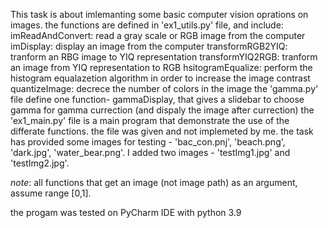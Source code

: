 This task is about imlemanting some basic computer vision oprations on images.
the functions are defined in 'ex1_utils.py' file, and include:
imReadAndConvert: read a gray scale or RGB image from the computer
imDisplay: display an image from the computer
transformRGB2YIQ: tranform an RBG image to YIQ representation
transformYIQ2RGB: tranform an image from YIQ representation to RGB
hsitogramEqualize: perform the histogram equalazetion algorithm in order to increase the image contrast
quantizeImage: decrece the number of colors in the image
the 'gamma.py' file define one function- gammaDisplay, that gives a slidebar to choose gamma for gamma currection (and dispaly the image after currection)
the 'ex1_main.py' file is a main program that demonstrate the use of the differate functions. the file was given and not implemeted by me.
the task has provided some images for testing - 'bac_con.pnj', 'beach.png', 'dark.jpg', 'water_bear.png'. I added two images - 'testImg1.jpg' and 'testImg2.jpg'.

*note*: all functions that get an image (not image path) as an argument, assume range [0,1].

the progam was tested on PyCharm IDE with python 3.9
